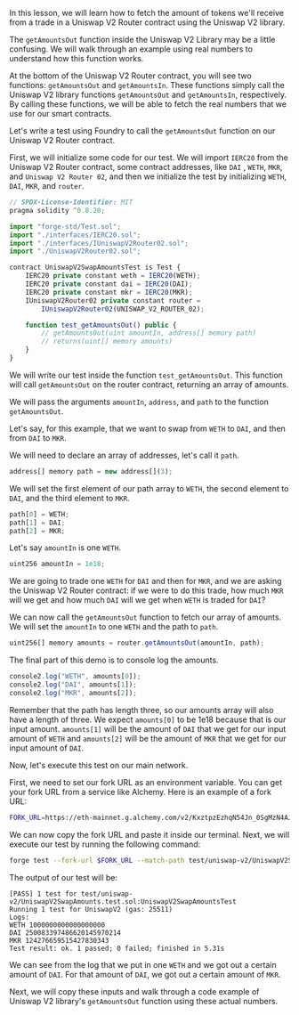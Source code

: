 In this lesson, we will learn how to fetch the amount of tokens we'll receive from a trade in a Uniswap V2 Router contract using the Uniswap V2 library.

The `getAmountsOut` function inside the Uniswap V2 Library may be a little confusing. We will walk through an example using real numbers to understand how this function works.

At the bottom of the Uniswap V2 Router contract, you will see two functions: `getAmountsOut` and `getAmountsIn`. These functions simply call the Uniswap V2 library functions `getAmountsOut` and `getAmountsIn`, respectively. By calling these functions, we will be able to fetch the real numbers that we use for our smart contracts.

Let's write a test using Foundry to call the `getAmountsOut` function on our Uniswap V2 Router contract.

First, we will initialize some code for our test. We will import `IERC20` from the Uniswap V2 Router contract,  some contract addresses, like `DAI` , `WETH`, `MKR`, and `Uniswap V2 Router 02`, and then we initialize the test by initializing `WETH`, `DAI`, `MKR`, and `router`.

```javascript
// SPDX-License-Identifier: MIT
pragma solidity ^0.8.20;

import "forge-std/Test.sol";
import "./interfaces/IERC20.sol";
import "./interfaces/IUniswapV2Router02.sol";
import "./UniswapV2Router02.sol";

contract UniswapV2SwapAmountsTest is Test {
    IERC20 private constant weth = IERC20(WETH);
    IERC20 private constant dai = IERC20(DAI);
    IERC20 private constant mkr = IERC20(MKR);
    IUniswapV2Router02 private constant router =
        IUniswapV2Router02(UNISWAP_V2_ROUTER_02);

    function test_getAmountsOut() public {
        // getAmountsOut(uint amountIn, address[] memory path)
        // returns(uint[] memory amounts)
    }
}
```

We will write our test inside the function `test_getAmountsOut`. This function will call `getAmountsOut` on the router contract, returning an array of amounts.

We will pass the arguments `amountIn`, `address`, and `path` to the function `getAmountsOut`. 

Let's say, for this example, that we want to swap from `WETH` to `DAI`, and then from `DAI` to `MKR`.

We will need to declare an array of addresses, let's call it `path`. 

```javascript
address[] memory path = new address[](3);
```

We will set the first element of our path array to `WETH`, the second element to `DAI`, and the third element to `MKR`.

```javascript
path[0] = WETH;
path[1] = DAI;
path[2] = MKR;
```

Let's say `amountIn` is one `WETH`.

```javascript
uint256 amountIn = 1e18;
```

We are going to trade one `WETH` for `DAI` and then for `MKR`, and we are asking the Uniswap V2 Router contract: if we were to do this trade, how much `MKR` will we get and how much `DAI` will we get when `WETH` is traded for `DAI`?

We can now call the `getAmountsOut` function to fetch our array of amounts. We will set the `amountIn` to one `WETH` and the path to `path`.

```javascript
uint256[] memory amounts = router.getAmountsOut(amountIn, path);
```

The final part of this demo is to console log the amounts.

```javascript
console2.log("WETH", amounts[0]);
console2.log("DAI", amounts[1]);
console2.log("MKR", amounts[2]);
```

Remember that the path has length three, so our amounts array will also have a length of three. We expect `amounts[0]` to be 1e18 because that is our input amount. `amounts[1]` will be the amount of `DAI` that we get for our input amount of `WETH` and `amounts[2]` will be the amount of `MKR` that we get for our input amount of `DAI`. 

Now, let's execute this test on our main network.

First, we need to set our fork URL as an environment variable. You can get your fork URL from a service like Alchemy. Here is an example of a fork URL:

```bash
FORK_URL=https://eth-mainnet.g.alchemy.com/v2/KxztpzEzhqN54Jn_0SgMzN4AJ5Q50K4
```
We can now copy the fork URL and paste it inside our terminal. Next, we will execute our test by running the following command:

```bash
forge test --fork-url $FORK_URL --match-path test/uniswap-v2/UniswapV2SwapAmounts.test.sol
```

The output of our test will be:

```
[PASS] 1 test for test/uniswap-v2/UniswapV2SwapAmounts.test.sol:UniswapV2SwapAmountsTest
Running 1 test for UniswapV2 (gas: 25511)
Logs:
WETH 1000000000000000000
DAI 250083397486620145970214
MKR 124276659515427830343
Test result: ok. 1 passed; 0 failed; finished in 5.31s
```

We can see from the log that we put in one `WETH` and we got out a certain amount of `DAI`. For that amount of `DAI`, we got out a certain amount of `MKR`.

Next, we will copy these inputs and walk through a code example of Uniswap V2 library's `getAmountsOut` function using these actual numbers. 
